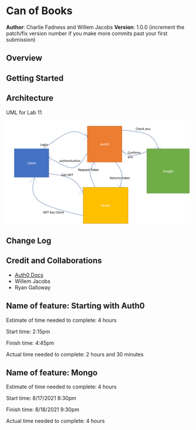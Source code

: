 # Can of Books

**Author**: Charlie Fadness and Willem Jacobs
**Version**: 1.0.0 (increment the patch/fix version number if you make more commits past your first submission)

## Overview
<!-- Provide a high level overview of what this application is and why you are building it, beyond the fact that it's an assignment for this class. (i.e. What's your problem domain?) -->

## Getting Started
<!-- What are the steps that a user must take in order to build this app on their own machine and get it running? -->

## Architecture
<!-- Provide a detailed description of the application design. What technologies (languages, libraries, etc) you're using, and any other relevant design information. -->

UML for Lab 11

<img src="img/wml for lab 11.png">

## Change Log
<!-- Use this area to document the iterative changes made to your application as each feature is successfully implemented. Use time stamps. Here's an example:

01-01-2001 4:59pm - Application now has a fully-functional express server, with a GET route for the location resource. -->

## Credit and Collaborations
<!-- Give credit (and a link) to other people or resources that helped you build this application. -->
- [Auth0 Docs](https://auth0.com/docs)
- Willem Jacobs
- Ryan Galloway

## Name of feature: Starting with Auth0

Estimate of time needed to complete: 4 hours

Start time: 2:15pm

Finish time: 4:45pm

Actual time needed to complete: 2 hours and 30 minutes

## Name of feature: Mongo

Estimate of time needed to complete: 4 hours

Start time: 8/17/2021 8:30pm

Finish time: 8/18/2021 9:30pm

Actual time needed to complete: 4 hours

